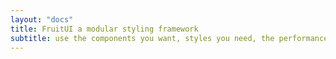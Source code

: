 ```yaml
---
layout: "docs"
title: FruitUI a modular styling framework
subtitle: use the components you want, styles you need, the performance you deserve
---
```


